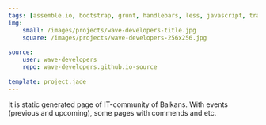 ```yaml
---
tags: [assemble.io, bootstrap, grunt, handlebars, less, javascript, travis-ci]
img:
    small: /images/projects/wave-developers-title.jpg
    square: /images/projects/wave-developers-256x256.jpg
    
source:
    user: wave-developers
    repo: wave-developers.github.io-source
    
template: project.jade
---
```


It is static generated page of IT-community of Balkans. With events (previous and upcoming), some pages with commends and etc.

